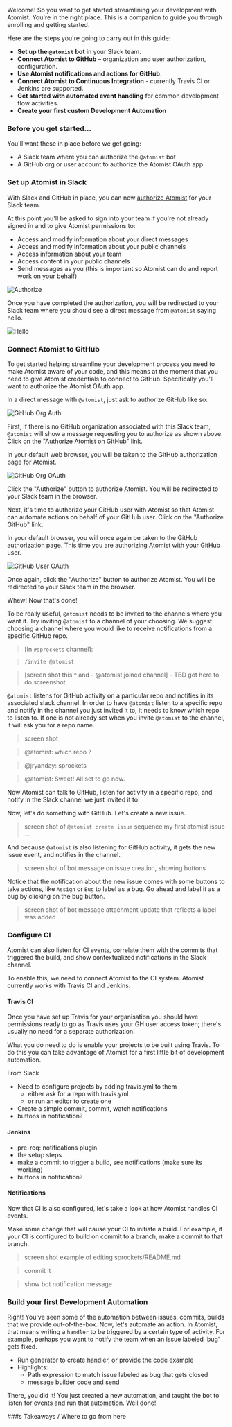 Welcome! So you want to get started streamlining your development with Atomist. You're in the right place. This is a companion to guide you through enrolling and getting started.

Here are the steps you're going to carry out in this guide:

- **Set up the `@atomist` bot** in your Slack team.
- **Connect Atomist to GitHub** – organization and user authorization, configuration.
- **Use Atomist notifications and actions for GitHub**.
- **Connect Atomist to Continuous Integration** - currently Travis CI or Jenkins are supported.
- **Get started with automated event handling** for common development flow activities.
- **Create your first custom Development Automation**

### **Before you get started...**

You'll want these in place before we get going:

* A Slack team where you can authorize the `@atomist` bot
* A GitHub org or user account to authorize the Atomist OAuth app

### **Set up Atomist in Slack**

With Slack and GitHub in place, you can now [authorize  Atomist](https://slack.com/oauth/authorize?scope=channels:read,channels:write,channels:history,im:read,im:write,chat:write:user,team:read,bot&client_id=9196525393.17722124420) for your Slack team.

At this point you'll be asked to sign into your team if you're not already signed in and to give Atomist permissions to:

* Access and modify information about your direct messages
* Access and modify information about your public channels
* Access information about your team
* Access content in your public channels
* Send messages as you (this is important so Atomist can do and report work on your behalf)

![Authorize](images/authorize.png)

Once you have completed the authorization, you will be redirected to your Slack team where you should see a direct message from `@atomist` saying hello.

![Hello](images/bot-hello-message.png)

### Connect Atomist to GitHub

To get started helping streamline your development process you need to make Atomist aware of your code, and this means at the moment that you need to give Atomist credentials to connect to GitHub. Specifically you'll want to authorize the Atomist OAuth app.

In a direct message with `@atomist`, just ask to authorize GitHub like so:

![GitHub Org Auth](images/github-org-auth.png)

First, if there is no GitHub organization associated with this Slack team, `@atomist` will show a message requesting you to authorize as shown above. Click on the "Authorize Atomist on GitHub" link.

In your default web browser, you will be taken to the GitHub authorization page for Atomist.

![GitHub Org OAuth](images/github-org-oauth.png)

Click the "Authorize" button to authorize Atomist. You will be redirected to your Slack team in the browser.

Next, it's time to authorize your GitHub user with Atomist so that Atomist can automate actions on behalf of your GitHub user. Click on the "Authorize GitHub" link.

In your default browser, you will once again be taken to the GitHub authorization page. This time you are authorizing Atomist with your GitHub user.

![GitHub User OAuth](images/github-user-oauth.png)

Once again, click the "Authorize" button to authorize Atomist. You will be redirected to your Slack team in the browser.

Whew! Now that's done!

To be really useful, `@atomist` needs to be invited to the channels where you want it. Try inviting `@atomist` to a channel of your choosing. We suggest choosing a channel where you would like to receive notifications from a specific GitHub repo.

> [In `#sprockets` channel]:

> `/invite @atomist`

>[screen shot this ^ and - @atomist joined channel] - TBD got here to do screenshot.

`@atomist` listens for GitHub activity on a particular repo and notifies in its associated slack channel. In order to have `@atomist` listen to a specific repo and notify in the channel you just invited it to, it needs to know which repo to listen to. If one is not already set when you invite `@atomist` to the channel, it will ask you for a repo name.

> screen shot

> @atomist: which repo ?

> @jryanday: sprockets

> @atomist: Sweet! All set to go now.

Now Atomist can talk to GitHub, listen for activity in a specific repo, and notify in the Slack channel we just invited it to.

Now, let's do something with GitHub. Let's create a new issue.

> screen shot of  `@atomist create issue` sequence
> my first atomist issue ...

And because `@atomist` is also listening for GitHub activity, it gets the new issue event, and notifies in the channel.

> screen shot of bot message on issue creation, showing buttons

Notice that the notification about the new issue comes with some buttons to take actions, like `Assign` or `Bug` to label as a bug. Go ahead and label it as a bug by clicking on the bug button.

> screen shot of bot message attachment update that reflects a label was added

### Configure CI

Atomist can also listen for CI events, correlate them with the commits that triggered the build, and show contextualized notifications in the Slack channel.

To enable this, we need to connect Atomist to the CI system. Atomist currently works with Travis CI and Jenkins.

#### Travis CI

Once you have set up Travis for your organisation you should have permissions ready to go as Travis uses your GH user access token; there's usually no need for a separate authorization.

What you do need to do is enable your projects to be built using Travis. To do this you can take advantage of Atomist for a first little bit of development automation.

From Slack
* Need to configure projects by adding travis.yml to them
  - either ask for a repo with travis.yml
  - or run an editor to create one
* Create a simple commit, commit, watch notifications
* buttons in notification?

#### Jenkins

* pre-req: notifications plugin
* the setup steps
* make a commit to trigger a build, see notifications (make sure its working)
* buttons in notification?

#### Notifications

Now that CI is also configured, let's take a look at how Atomist handles CI events.

Make some change that will cause your CI to initiate a build. For example, if your CI is configured to build on commit to a branch, make a commit to that branch.

> screen shot example of editing sprockets/README.md

> commit it

> show bot notification message

### Build your first Development Automation

Right! You've seen some of the automation between issues, commits, builds that we provide out-of-the-box. Now, let's automate an action. In Atomist, that means writing a `handler` to be triggered by a certain type of activity. For example, perhaps you want to notify the team when an issue labeled 'bug' gets fixed.

* Run generator to create handler, or provide the code example
* Highlights:
  - Path expression to match issue labeled as bug that gets closed
  - message builder code and send

There, you did it! You just created a new automation, and taught the bot to listen for events and run that automation. Well done!

###s Takeaways / Where to go from here
